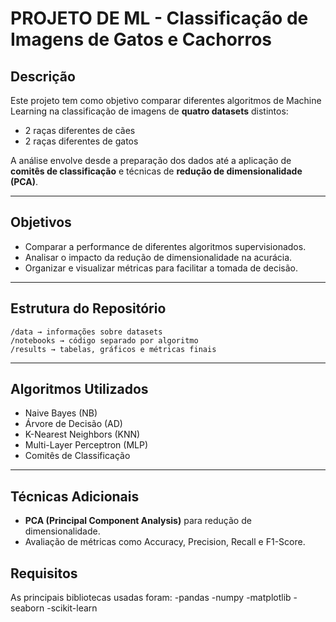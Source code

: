# PROJETO DE ML - Classificação de Imagens de Gatos e Cachorros

## Descrição
Este projeto tem como objetivo comparar diferentes algoritmos de Machine Learning na classificação de imagens de **quatro datasets** distintos:  
- 2 raças diferentes de cães  
- 2 raças diferentes de gatos  

A análise envolve desde a preparação dos dados até a aplicação de **comitês de classificação** e técnicas de **redução de dimensionalidade (PCA)**.

---

## Objetivos
- Comparar a performance de diferentes algoritmos supervisionados.
- Analisar o impacto da redução de dimensionalidade na acurácia.
- Organizar e visualizar métricas para facilitar a tomada de decisão.

---

## Estrutura do Repositório
    /data → informações sobre datasets
    /notebooks → código separado por algoritmo
    /results → tabelas, gráficos e métricas finais


---

## Algoritmos Utilizados
- Naive Bayes (NB)
- Árvore de Decisão (AD)
- K-Nearest Neighbors (KNN)
- Multi-Layer Perceptron (MLP)
- Comitês de Classificação

---

## Técnicas Adicionais
- **PCA (Principal Component Analysis)** para redução de dimensionalidade.
- Avaliação de métricas como Accuracy, Precision, Recall e F1-Score.

## Requisitos
As principais bibliotecas usadas foram:
    -pandas
    -numpy
    -matplotlib
    -seaborn
    -scikit-learn